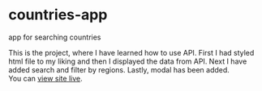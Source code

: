 # countries-app
app for searching countries

This is the project, where I have learned how to use API. First I had styled html file to my liking and then I displayed the data from API. 
Next I have added search and filter by regions. Lastly, modal has been added. <br>
You can <a href="https://objective-poitras-40f0e2.netlify.app/">view site live</a>.
